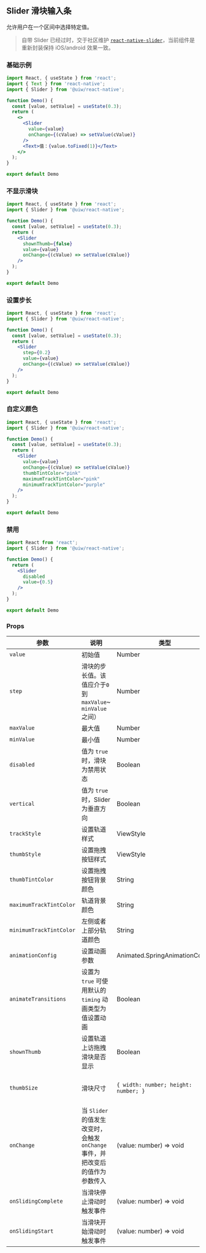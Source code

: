 Slider 滑块输入条
---

允许用户在一个区间中选择特定值。

> 自带 Slider 已经过时，交于社区维护 [`react-native-slider`](https://github.com/react-native-community/react-native-slider)，当前组件是重新封装保持 iOS/android 效果一致。
<!--rehype:style=border-left: 8px solid #ffe564;background-color: #ffe56440;padding: 12px 16px;-->



### 基础示例

```jsx mdx:preview&background=#bebebe29
import React, { useState } from 'react';
import { Text } from 'react-native';
import { Slider } from '@uiw/react-native';

function Demo() {
  const [value, setValue] = useState(0.3);
  return (
    <>
      <Slider
        value={value}
        onChange={(cValue) => setValue(cValue)}
      />
      <Text>值：{value.toFixed(1)}</Text>
    </>
  );
}

export default Demo

```

### 不显示滑块

```jsx mdx:preview&background=#bebebe29
import React, { useState } from 'react';
import { Slider } from '@uiw/react-native';

function Demo() {
  const [value, setValue] = useState(0.3);
  return (
    <Slider
      shownThumb={false}
      value={value}
      onChange={(cValue) => setValue(cValue)}
    />
  );
}

export default Demo


```

### 设置步长

```jsx mdx:preview&background=#bebebe29
import React, { useState } from 'react';
import { Slider } from '@uiw/react-native';

function Demo() {
  const [value, setValue] = useState(0.3);
  return (
    <Slider
      step={0.2}
      value={value}
      onChange={(cValue) => setValue(cValue)}
    />
  );
}

export default Demo
```
### 自定义颜色

```jsx mdx:preview&background=#bebebe29
import React, { useState } from 'react';
import { Slider } from '@uiw/react-native';

function Demo() {
  const [value, setValue] = useState(0.3);
  return (
    <Slider
      value={value}
      onChange={(cValue) => setValue(cValue)}
      thumbTintColor="pink"
      maximumTrackTintColor="pink"
      minimumTrackTintColor="purple"
    />
  );
}

export default Demo
```
### 禁用

```jsx mdx:preview&background=#bebebe29
import React from 'react';
import { Slider } from '@uiw/react-native';

function Demo() {
  return (
    <Slider
      disabled
      value={0.5}
    />
  );
}

export default Demo
```

### Props

| 参数 | 说明 | 类型 | 默认值 |
|------|------|-----|------|
| `value` | 初始值 | Number | - |
| `step` | 滑块的步长值。该值应介于`0`到 `maxValue`~ `minValue`之间） | Number | - |
| `maxValue` | 最大值 | Number | `1` |
| `minValue` | 最小值 | Number | `0` |
| `disabled` | 值为 `true` 时，滑块为禁用状态 | Boolean | - |
| `vertical` | 值为 `true` 时，Slider 为垂直方向 | Boolean | - |
| `trackStyle` | 设置轨道样式 | ViewStyle | - |
| `thumbStyle` | 设置拖拽按钮样式 | ViewStyle | - |
| `thumbTintColor` | 设置拖拽按钮背景颜色 | String | - |
| `maximumTrackTintColor` | 轨道背景颜色 | String | - |
| `minimumTrackTintColor` | 左侧或者上部分轨道颜色 | String | - |
| `animationConfig` | 设置动画参数 | Animated.SpringAnimationConfig | - |
| `animateTransitions` | 设置为 `true` 可使用默认的 `timing` 动画类型为值设置动画 | Boolean | - |
| `shownThumb` | 设置轨道上访拖拽滑块是否显示| Boolean | - |
| `thumbSize` | 滑块尺寸 | `{ width: number; height: number; }` | `{ width: 20, height: 20 }` |
| `onChange` | 当 `Slider` 的值发生改变时，会触发 `onChange` 事件，并把改变后的值作为参数传入 | (value: number) => void | - |
| `onSlidingComplete` | 当滑块停止滑动时触发事件 | (value: number) => void | - |
| `onSlidingStart` | 当滑块开始滑动时触发事件 | (value: number) => void | - |
